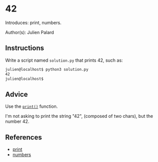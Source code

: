 # 42

Introduces: print, numbers.

Author(s): Julien Palard

## Instructions

Write a script named `solution.py` that prints 42, such as:

```bash
julien@localhost$ python3 solution.py
42
julien@localhost$
```

## Advice

Use the [`print()`](https://docs.python.org/3.4/library/functions.html#print) function.

I'm not asking to print the string "42", (composed of two chars), but the number 42.

## References
 - [print](https://docs.python.org/3/tutorial/index.html)
 - [numbers](https://docs.python.org/3/tutorial/introduction.html#numbers)
